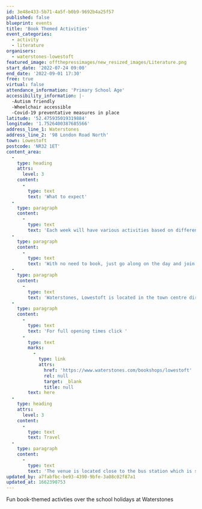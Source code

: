 ```yaml
---
id: 3e48e433-5b71-4a5f-b0b9-9692b4a25f57
published: false
blueprint: events
title: 'Book Themed Activities'
event_categories:
  - activity
  - literature
organisers:
  - waterstones-lowestoft
featured_image: offthepressimages/new_resized_images/Literature.png
start_date: '2022-07-24 09:00'
end_date: '2022-09-01 17:30'
free: true
virtual: false
attendance_information: 'Primary School Age'
accessibility_information: |-
  -Autism friendly
  -Wheelchair accessible
  -Covid-19 preventative measures in place
latitude: '52.475935019319884'
longitude: '1.7526400387685566'
address_line_1: Waterstones
address_line_2: '98 London Road North'
town: Lowestoft
postcode: 'NR32 1ET'
content_area:
  -
    type: heading
    attrs:
      level: 3
    content:
      -
        type: text
        text: 'What to expect'
  -
    type: paragraph
    content:
      -
        type: text
        text: 'Each week will have various activities based on different books and stories including David Walliams, Dragons, Harry Potter and a Seaside Theme.'
  -
    type: paragraph
    content:
      -
        type: text
        text: 'With no need to book, just go along on the day and join in with the fun!'
  -
    type: paragraph
    content:
      -
        type: text
        text: 'Waterstones, Lowestoft is located in the town centre directly opposite the entrance to the Britten Centre.'
  -
    type: paragraph
    content:
      -
        type: text
        text: 'For full opening times click '
      -
        type: text
        marks:
          -
            type: link
            attrs:
              href: 'https://www.waterstones.com/bookshops/lowestoft'
              rel: null
              target: _blank
              title: null
        text: here
  -
    type: heading
    attrs:
      level: 3
    content:
      -
        type: text
        text: Travel
  -
    type: paragraph
    content:
      -
        type: text
        text: 'The venue is located close to the bus station which is serviced by the Coastal Clipper, Coastal Reds and Coastlink services. Lowestoft also has a train station a four-minute walk away. The closest public car park is the Britten Centre multi-story car park.'
updated_by: a7fabfbc-be93-4390-9bfe-3a08c02f87a1
updated_at: 1662390753
---
```

Fun book-themed activties over the school holidays at Waterstones